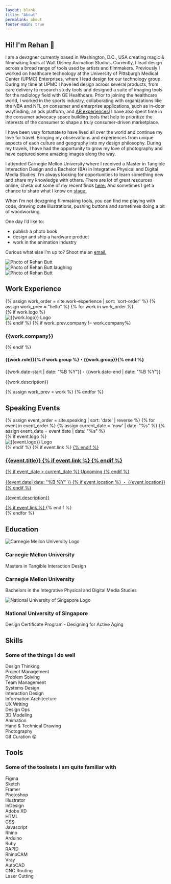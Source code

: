 ```yaml
---
layout: blank
title: "About"
permalink: about
footer-main: true
---
```

<div class="about-intro">
  <div class="grid-container about-bio">
    <div class="grid-x cell bio-wrapper">
      <div class="small-12 large-8 cell grid-x">
        <section class="bio cell">
          <h1>Hi! I'm Rehan <span class="wave">👋</span></h1>
          <p>I am a <span class="rainbow">devzgner</span> currently based in Washington, D.C., USA creating <span class="magic">magic</span> & filmmaking tools at Walt Disney Animation Studios. Currently, I lead design across a broad range of tools used by artists and filmmakers. Previously I worked on healthcare technology at the University of Pittsburgh Medical Center (UPMC) Enterprises, where I lead design for our technology group. During my time at UPMC I have led design across several products, from care delivery to research study tools and designed a suite of imaging tools for the radiology field with GE Healthcare. Prior to joining the healthcare world, I worked in the sports industry, collaborating with organizations like the <span class="basketball">NBA</span> and <span class="football">NFL</span> on consumer and enterprise applications, such as in-door wayfinding, an ads platform, and <a href="{% link _projects/deepintheq.markdown %}">AR experiences!</a> I have also spent time in the consumer advocacy space building tools that help to prioritize the interests of the consumer to shape a truly consumer-driven marketplace.</p>
          <p>I have been very fortunate to have lived all over the <span class="world">world</span> and continue my love for travel. Bringing my observations and experiences from unique aspects of each culture and geography into my design philosophy. During my travels, I have had the opportunity to grow my love of <span class="photography">photography</span> and have captured some amazing images along the way.</p>
          <p>I attended Carnegie Mellon University where I received a Master in Tangible Interaction Design and a Bachelor (BA) in Integrative Physical and Digital Media Studies. I’m always looking for opportunities to learn something new and share my knowledge with others. There are lot of great resources online, check out some of my recent finds <a href="{% link resources.html %}">here.</a> And sometimes I get a chance to share what I know on <a href="#speaking-events">stage.</a></p>
          <p>When I’m not devzgning filmmaking tools, you can find me playing with code, drawing <span class="penguin">cute illustrations</span>, pushing buttons and sometimes doing a bit of <span class="woodworking">woodworking</span>.</p>
          <p>One day I’d like to:</p>
          <ul class="todos">
            <li>
              <div class="checkbox">
              </div>
              <span>publish a photo book</span>
            </li>
            <li>
              <div class="checkbox">
              </div>
              <span>design and ship a hardware product</span>
            </li>
            <li class="accomplished">
              <div class="checkbox">
                <i class="fas fa-check"></i>
              </div>
              <span>work in the animation industry</span>
            </li>
          </ul>
          <p>Curious what else I’m up to? Shoot me an <a href="mailto:me@rehanbutt.com" class="email">email.</a></p>
        </section>
        <div class="cell grid-x small-5 large-12 profile-2 grid-padding-x grid-padding-y">
          <div class="cell large-6">
            <img src="/img/rehan-profile2.jpg" alt="Photo of Rehan Butt">
          </div>
          <div class="cell large-6">
            <img src="/img/rehan-profile3.jpg" alt="Photo of Rehan Butt laughing">
          </div>
        </div>
      </div>
    </div>
    <div class="profile-container">
      <img src="/img/rehan-profile1.jpg" alt="Photo of Rehan Butt">
    </div>
  </div>
</div>

<div class="grid-container grid-x">
  <div class="small-12 large-8 large-offset-4 cell">
  <section class="work-experience" id="work-experience">
    <div class="cell grid-x align-middle">
      <h2 class="cell small-12 medium-shrink">Work Experience</h2>
      <div class="cell small-12 medium-auto divider"></div>
    </div>
    {% assign work_order = site.work-experience | sort: 'sort-order' %}
    {% assign work_prev = "hello" %}
    {% for work in work_order %}
      <div class="work-item">
        <!-- Logo thing here -->
        {% if work.logo %}
        <div class="brand-logo-container" id="{{work.logo}}">
          <img class="brand-logo" src="/img/{{work.logo}}-logo.svg" alt="{{work.logo}} Logo">
        </div>
        {% endif %}
        <!-- how to handle the grouping thing many roles in 1 company?? -->
        {% if work_prev.company != work.company%}
          <h3>{{work.company}}</h3>
        {% endif %}
        <h4>{{work.role}}{% if work.group %}・{{work.group}}{% endif %}</h4>
        <!-- what happens when the date is present? -->
        <p class="date">{{work.date-start | date: "%B %Y"}}・{{work.date-end | date: "%B %Y"}}</p>
        <p class="description">{{work.description}}</p>
      </div>
      {% assign work_prev = work %}
    {% endfor %}
  </section>
  <section class="speaking-events" id="speaking-events">
    <div class="cell grid-x align-middle">
      <h2 class="cell small-12 medium-shrink">Speaking Events</h2>
      <div class="cell small-12 medium-auto divider"></div>
    </div>
    {% assign event_order = site.speaking | sort: 'date' | reverse %}
    {% for event in event_order %}
    {% assign current_date = 'now' | date: "%s" %}
    {% assign event_date = event.date | date: "%s" %}
    <div class="speaking-item
      {% if event_date > current_date %}
        future-event
      {% endif %}
    "> <!-- adding future-event class -->
      {% if event.logo %}
      <div class="brand-logo-container" id="{{event.logo}}">
        <img class="brand-logo" src="/img/{{event.logo}}-logo.svg" alt="{{event.logo}} Logo">
      </div>
      {% endif %}
      {% if event.link %}
        <a href="{{event.link}}" target="_blank" rel="noopener">
      {% endif %}
      <div>
        <h3>
          {{event.title}}
          {% if event.link %}
            <i class="fas fa-link"></i>
          {% endif %}
        </h3>
        <!-- Add a if for future event -->
        {% if event_date > current_date %}
        <span>Upcoming</span>
        {% endif %}
      </div>
      <p class="date">{{event.date| date: "%B %Y" }}
        {% if event.location %}
        ・ {{event.location}}
        {% endif %}
      </p>
      <p class="description">{{event.description}}</p>
      {% if event.link %}
        </a>
      {% endif %}
    </div>
    {% endfor %}
  </section>
  <section class="education" id="education">
    <div class="cell grid-x align-middle">
      <h2 class="cell small-12 medium-shrink">Education</h2>
      <div class="cell small-12 medium-auto divider"></div>
    </div>
    <div class="education-item">
      <div class="brand-logo-container" id="cmu">
        <img class="brand-logo" src="/img/cmu-logo.svg" alt="Carnegie Mellon University Logo">
      </div>
      <h3>Carnegie Mellon University</h3>
      <p class="description">Masters in Tangible Interaction Design</p>
    </div>
    <div class="education-item">
      <h3>Carnegie Mellon University</h3>
      <p class="description">Bachelors in the Integrative Physical and Digital Media Studies</p>
    </div>
    <div class="education-item">
      <div class="brand-logo-container" id="nus">
        <img class="brand-logo" src="/img/nus-logo.svg" alt="National University of Singapore Logo">
      </div>
      <h3>National University of Singapore</h3>
      <p class="description">Design Certificate Program - Designing for Active Aging</p>
    </div>
  </section>
  <section class="skills" id="skills">
    <div class="cell grid-x align-middle">
      <h2 class="cell small-12 medium-shrink">Skills</h2>
      <div class="cell small-12 medium-auto divider"></div>
    </div>
    <h3>Some of the things I do well</h3>
    <div class="skills-container">
      <div class="skills-item">Design Thinking</div>
      <div class="skills-item">Project Management</div>
      <div class="skills-item">Problem Solving</div>
      <div class="skills-item">Team Management</div>
      <div class="skills-item">Systems Design</div>
      <div class="skills-item">Interaction Design</div>
      <div class="skills-item">Information Architecture</div>
      <div class="skills-item">UX Writing</div>
      <div class="skills-item">Design Ops</div>
      <div class="skills-item">3D Modeling</div>
      <div class="skills-item">Animation</div>
      <div class="skills-item">Hand & Technical Drawing</div>
      <div class="skills-item">Photography</div>
      <div class="skills-item">Gif Curation 😝</div>
    </div>
  </section>
  <section class="tools" id="tools">
    <div class="cell grid-x align-middle">
      <h2 class="cell small-12 medium-shrink">Tools</h2>
      <div class="cell small-12 medium-auto divider"></div>
    </div>
    <h3>Some of the toolsets I am quite familiar with</h3>
    <div class="skills-container">
      <div class="skills-item">Figma</div>
      <div class="skills-item">Sketch</div>
      <div class="skills-item">Framer</div>
      <div class="skills-item">Photoshop</div>
      <div class="skills-item">Illustrator</div>
      <div class="skills-item">InDesign</div>
      <div class="skills-item">Adobe XD</div>
      <div class="skills-item">HTML</div>
      <div class="skills-item">CSS</div>
      <div class="skills-item">Javascript</div>
      <div class="skills-item">Rhino</div>
      <div class="skills-item">Arduino</div>
      <div class="skills-item">Ruby</div>
      <div class="skills-item">RAPID</div>
      <div class="skills-item">RhinoCAM</div>
      <div class="skills-item">Vray</div>
      <div class="skills-item">AutoCAD</div>
      <div class="skills-item">CNC Routing</div>
      <div class="skills-item">Laser Cutting</div>
    </div>
  </section>
</div>
</div>